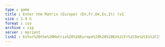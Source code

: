 ```yaml
---
type : game
title : Enter the Matrix (Europe) (En,Fr,De,Es,It) (v1
size : 2.9 G
format : iso
archive : zip
server : myrient
link2 : Enter%20the%20Matrix%20%28Europe%29%20%28En%2CFr%2CDe%2CEs%2CIt%29%20%28v1.01%29
---
```


